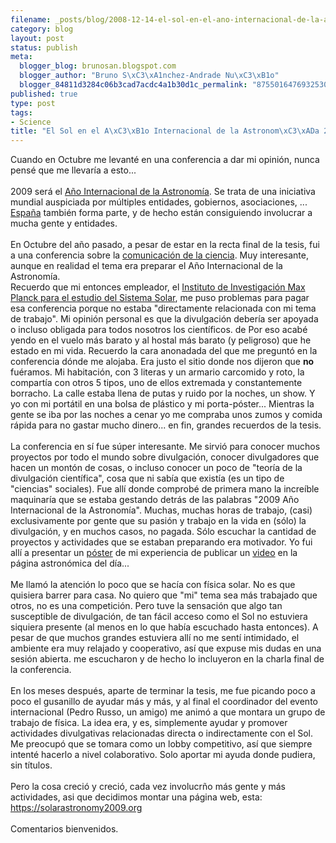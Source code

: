 ```yaml
--- 
filename: _posts/blog/2008-12-14-el-sol-en-el-ano-internacional-de-la-astronomia-2009.md
category: blog
layout: post
status: publish
meta: 
  blogger_blog: brunosan.blogspot.com
  blogger_author: "Bruno S\xC3\xA1nchez-Andrade Nu\xC3\xB1o"
  blogger_84811d3284c06b3cad7acdc4a1b30d1c_permalink: "8755016476932530128"
published: true
type: post
tags: 
- Science
title: "El Sol en el A\xC3\xB1o Internacional de la Astronom\xC3\xADa 2009"
---
```

Cuando en Octubre me levanté en una conferencia a dar mi opinión, nunca pensé que me llevaría a esto...<br /><br />2009 será el <a href="https://www.astronomy2009.org/">Año Internacional de la Astronomía</a>. Se trata de una iniciativa mundial auspiciada por múltiples entidades, gobiernos, asociaciones, ... <a href="https://www.iaa.es/IYA09/">España</a> también forma parte, y de hecho están consiguiendo involucrar a mucha gente y entidades.<br /><br />En Octubre del año pasado, a pesar de estar en la recta final de la tesis, fui a una conferencia sobre la <a href="https://www.communicatingastronomy.org/cap2007/">comunicación de la ciencia</a>. Muy interesante, aunque en realidad el tema era preparar el Año Internacional de la Astronomía. <br />Recuerdo que mi entonces empleador, el <a href="https://www.solar-system-school.de/">Instituto de Investigación Max Planck para el estudio del Sistema Solar</a>, me puso problemas para pagar esa conferencia porque no estaba "directamente relacionada con mi tema de trabajo". Mi opinión personal es que la divulgación debería ser apoyada o incluso obligada para todos nosotros los científicos. de  Por eso acabé yendo en el vuelo más barato y al hostal más barato (y peligroso) que he estado en mi vida. Recuerdo la cara anonadada del que me preguntó en la conferencia dónde me alojaba. Era justo el sitio donde nos dijeron que <span style="font-weight:bold;">no</span> fuéramos. Mi habitación, con 3 literas y un armario carcomido y roto, la compartía con otros 5 tipos, uno de ellos extremada y constantemente borracho. La calle estaba llena de putas y ruido por la noches, un show. Y yo con mi portátil en una bolsa de plástico y mi porta-póster... Mientras la gente se iba por las noches a cenar yo me compraba unos zumos y comida rápida para no gastar mucho dinero... en fin, grandes recuerdos de la tesis.<br /><br />La conferencia en sí fue súper interesante. Me sirvió para conocer muchos proyectos por todo el mundo sobre divulgación, conocer divulgadores que hacen un montón de cosas, o incluso conocer un poco de "teoría de la divulgación científica", cosa que ni sabía que existía (es un tipo de "ciencias" sociales). Fue allí donde comprobé de primera mano la increíble maquinaría que se estaba gestando detrás de las palabras "2009 Año Internacional de la Astronomía". Muchas, muchas horas de trabajo, (casi) exclusivamente por gente que su pasión y trabajo en la vida en (sólo) la divulgación, y en muchos casos, no pagada. Sólo escuchar la cantidad  de proyectos y actividades que se estaban preparando era motivador. Yo fui allí a presentar un <a href="https://adsabs.harvard.edu/abs/2008ca07.conf..520S">póster</a> de mi experiencia de publicar un <a href="https://apod.nasa.gov/apod/ap070522.html">video</a> en la página astronómica del día...<br /><br />Me llamó la atención lo poco que se hacía con física solar. No es que quisiera barrer para casa. No quiero que "mi" tema sea más trabajado que otros, no es una competición. Pero tuve la sensación que algo tan susceptible de divulgación, de tan fácil acceso como el Sol no estuviera siquiera presente (al menos en lo que había escuchado hasta entonces). A pesar de que muchos grandes estuviera allí no me sentí intimidado, el ambiente era muy relajado y cooperativo, así que expuse mis dudas en una sesión abierta. me escucharon y de hecho lo incluyeron en la charla final de la conferencia.<br /><br />En los meses después, aparte de terminar la tesis, me fue picando poco a poco el gusanillo de ayudar más y más, y al final el coordinador del evento internacional (Pedro Russo, un amigo) me animó a que montara un grupo de trabajo de física. La idea era, y es, simplemente ayudar y promover actividades divulgativas relacionadas directa o indirectamente con el Sol. Me preocupó que se tomara como un lobby competitivo, así que siempre intenté hacerlo a nivel colaborativo. Solo aportar mi ayuda donde pudiera, sin títulos.<br /><br />Pero la cosa creció y creció, cada vez involucrño más gente y más actividades, asi que decidimos montar una página web, esta:<br /><a href="https://solarastronomy2009.org">https://solarastronomy2009.org</a><br /><br />Comentarios bienvenidos.
